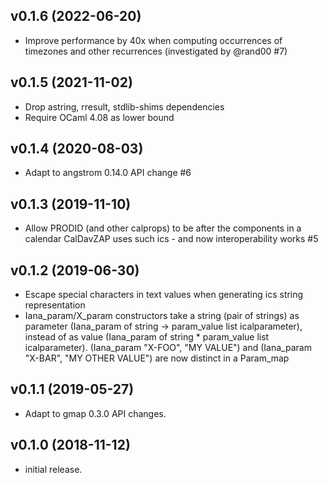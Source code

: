 ## v0.1.6 (2022-06-20)

* Improve performance by 40x when computing occurrences of timezones and other
  recurrences (investigated by @rand00 #7)

## v0.1.5 (2021-11-02)

* Drop astring, rresult, stdlib-shims dependencies
* Require OCaml 4.08 as lower bound

## v0.1.4 (2020-08-03)

* Adapt to angstrom 0.14.0 API change #6

## v0.1.3 (2019-11-10)

* Allow PRODID (and other calprops) to be after the components in a calendar
  CalDavZAP uses such ics - and now interoperability works #5

## v0.1.2 (2019-06-30)

* Escape special characters in text values when generating ics string representation
* Iana_param/X_param constructors take a string (pair of strings) as parameter
  (Iana_param of string -> param_value list icalparameter), instead of as value
  (Iana_param of string * param_value list icalparameter).
  (Iana_param "X-FOO", "MY VALUE") and
  (Iana_param "X-BAR", "MY OTHER VALUE") are now distinct in a Param_map

## v0.1.1 (2019-05-27)

* Adapt to gmap 0.3.0 API changes.

## v0.1.0 (2018-11-12)

* initial release.
